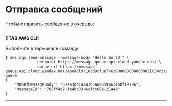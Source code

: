# Отправка сообщений

Чтобы отправить сообщение в очередь:

---

**[!TAB AWS CLI]**

Выполните в терминале команду:

```
$ aws sqs send-message --message-body "Hello World!" \
            --endpoint https://message-queue.api.cloud.yandex.net/ \
            --queue-url https://message-queue.api.cloud.yandex.net/aoeaql9r10cd9cfue7v6/000000000000002l034r/sample-queue
{
    "MD5OfMessageBody": "67e63db14341b5a696596634bbf19796", 
    "MessageId": "765ff4d2-fa4bc83-6cfcc68e-21a49"
}
```

---